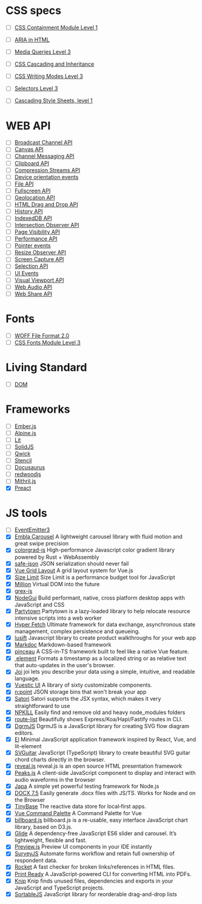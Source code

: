 # CSS specs
- [ ] [CSS Containment Module Level 1](https://www.w3.org/TR/2022/REC-css-contain-1-20221025/)
- [ ] [ARIA in HTML](https://www.w3.org/TR/2022/REC-html-aria-20220927/)
- [ ] [Media Queries Level 3](https://www.w3.org/TR/2022/REC-mediaqueries-3-20220405/)
- [ ] [CSS Cascading and Inheritance](https://www.w3.org/TR/2021/REC-css-cascade-3-20210211/)
- [ ] [CSS Writing Modes Level 3](https://www.w3.org/TR/2019/REC-css-writing-modes-3-20191210/)
- [ ] [Selectors Level 3](https://www.w3.org/TR/2018/REC-selectors-3-20181106/)
- [ ] [Cascading Style Sheets, level 1](https://www.w3.org/TR/2018/SPSD-CSS1-20180913/) 


# WEB API
- [ ] [Broadcast Channel API](https://developer.mozilla.org/en-US/docs/Web/API/Broadcast_Channel_API)
- [ ] [Canvas API](https://developer.mozilla.org/en-US/docs/Web/API/Canvas_API)
- [ ] [Channel Messaging API](https://developer.mozilla.org/en-US/docs/Web/API/Channel_Messaging_API)
- [ ] [Clipboard API](https://developer.mozilla.org/en-US/docs/Web/API/Clipboard_API)
- [ ] [Compression Streams API](https://developer.mozilla.org/en-US/docs/Web/API/Compression_Streams_API)
- [ ] [Device orientation events](https://developer.mozilla.org/en-US/docs/Web/API/Device_orientation_events)
- [ ] [File API](https://developer.mozilla.org/en-US/docs/Web/API/File_API)
- [ ] [Fullscreen API](https://developer.mozilla.org/en-US/docs/Web/API/Fullscreen_API)
- [ ] [Geolocation API](https://developer.mozilla.org/en-US/docs/Web/API/Geolocation_API)
- [ ] [HTML Drag and Drop API](https://developer.mozilla.org/en-US/docs/Web/API/HTML_Drag_and_Drop_API)
- [ ] [History API](https://developer.mozilla.org/en-US/docs/Web/API/History_API)
- [ ] [IndexedDB API](https://developer.mozilla.org/en-US/docs/Web/API/IndexedDB_API)
- [ ] [Intersection Observer API](https://developer.mozilla.org/en-US/docs/Web/API/Intersection_Observer_API)
- [ ] [Page Visibility API](https://developer.mozilla.org/en-US/docs/Web/API/Page_Visibility_API)
- [ ] [Performance API](https://developer.mozilla.org/en-US/docs/Web/API/Performance_API)
- [ ] [Pointer events](https://developer.mozilla.org/en-US/docs/Web/API/Pointer_events)
- [ ] [Resize Observer API](https://developer.mozilla.org/en-US/docs/Web/API/Resize_Observer_API)
- [ ] [Screen Capture API](https://developer.mozilla.org/en-US/docs/Web/API/Screen_Capture_API)
- [ ] [Selection API](https://developer.mozilla.org/en-US/docs/Web/API/Selection_API)
- [ ] [UI Events](https://developer.mozilla.org/en-US/docs/Web/API/UI_Events)
- [ ] [Visual Viewport API](https://developer.mozilla.org/en-US/docs/Web/API/Visual_Viewport_API)
- [ ] [Web Audio API](https://developer.mozilla.org/en-US/docs/Web/API/Web_Audio_API)
- [ ] [Web Share API](https://developer.mozilla.org/en-US/docs/Web/API/Web_Share_API)

# Fonts
- [ ] [WOFF File Format 2.0](https://www.w3.org/TR/2022/REC-WOFF2-20220310/)
- [ ] [CSS Fonts Module Level 3](https://www.w3.org/TR/2018/REC-css-fonts-3-20180920/)

# Living Standard
- [ ] [DOM](https://dom.spec.whatwg.org)

# Frameworks
- [ ] [Ember.js](https://emberjs.com)
- [ ] [Alpine.js](https://alpinejs.dev)
- [ ] [Lit](https://lit.dev)
- [ ] [SolidJS](https://www.solidjs.com)
- [ ] [Qwick](https://qwik.builder.io)
- [ ] [Stencil](https://stenciljs.com)
- [ ] [Docusaurus](https://docusaurus.io)
- [ ] [redwoodjs](https://redwoodjs.com)
- [ ] [Mithril.js](https://mithril.js.org)
- [x] [Preact](https://preactjs.com)

# JS tools

- [ ] [EventEmitter3](https://github.com/primus/eventemitter3)
- [x] [Embla Carousel](https://www.embla-carousel.com) A lightweight carousel library with fluid motion and great swipe precision
- [x] [colorgrad-js](https://github.com/mazznoer/colorgrad-js) High-performance Javascript color gradient library powered by Rust + WebAssembly
- [x] [safe-json](https://github.com/ehmicky/safe-json-value) JSON serialization should never fail
- [x] [Vue Grid Layout](https://jbaysolutions.github.io/vue-grid-layout/) A grid layout system for Vue.js
- [x] [Size Limit](https://github.com/ai/size-limit) Size Limit is a performance budget tool for JavaScript
- [x] [Million](https://millionjs.org) Virtual DOM into the future
- [x] [grex-js](https://pemistahl.github.io/grex-js/)
- [x] [NodeGui](https://docs.nodegui.org) Build performant, native, cross platform desktop apps with JavaScript and CSS
- [x] [Partytown](https://partytown.builder.io) Partytown is a lazy-loaded library to help relocate resource intensive scripts into a web worker
- [x] [Hyper Fetch](https://hyperfetch.bettertyped.com) Ultimate framework for data exchange, asynchronous state management, complex persistence and queueing.
- [x] [lusift](https://lusift.vercel.app) Javascript library to create product walkthroughs for your web app
- [x] [Markdoc](https://markdoc.dev) Markdown-based framework
- [x] [pinceau](https://github.com/Tahul/pinceau) A CSS-in-TS framework built to feel like a native Vue feature.
- [x] [<relative-time> element](https://github.com/github/relative-time-element) Formats a timestamp as a localized string or as relative text that auto-updates in the user's browser.
- [x] [Joi](https://joi.dev/api/?v=17.7.0#introduction) joi lets you describe your data using a simple, intuitive, and readable language.
- [x] [Vuestic UI](https://github.com/epicmaxco/vuestic-ui) A library of sixty customizable components.
- [x] [n:point](https://www.npoint.io) JSON storage bins that won't break your app
- [x] [Satori](https://github.com/vercel/satori) Satori supports the JSX syntax, which makes it very straightforward to use
- [x] [NPKILL](https://github.com/voidcosmos/npkill) Easily find and remove old and heavy node_modules folders
- [x] [route-list](https://github.com/VladimirMikulic/route-list)  Beautifully shows Express/Koa/Hapi/Fastify routes in CLI.
- [x] [DgrmJS](https://github.com/AlexeyBoiko/DgrmJS) DgrmJS is a JavaScript library for creating SVG flow diagram editors.
- [x] [El](https://github.com/frameable/el) Minimal JavaScript application framework inspired by React, Vue, and lit-element
- [x] [SVGuitar](https://github.com/omnibrain/svguitar) JavaScript (TypeScript) library to create beautiful SVG guitar chord charts directly in the browser.
- [x] [reveal.js](https://github.com/hakimel/reveal.js) reveal.js is an open source HTML presentation framework
- [x] [Peaks.js](https://github.com/bbc/peaks.js) A client-side JavaScript component to display and interact with audio waveforms in the browser
- [x] [Japa](https://japa.dev/docs) A simple yet powerful testing framework for Node.js
- [x] [DOCX 7.5](https://docx.js.org/#/) Easily generate .docx files with JS/TS. Works for Node and on the Browser
- [x] [TinyBase](https://tinybase.org) The reactive data store for local‑first apps.
- [x] [Vue Command Palette](https://vue-command-palette.vercel.app) A Command Palette for Vue
- [x] [billboard.js](https://github.com/naver/billboard.js) billboard.js is a re-usable, easy interface JavaScript chart library, based on D3.js.
- [x] [Glide](https://glidejs.com) A dependency-free JavaScript ES6 slider and carousel. It’s lightweight, flexible and fast.
- [x] [Preview.js](https://previewjs.com) Preview UI components in your IDE instantly
- [x] [SurveyJS](https://surveyjs.io) Automate forms workflow and retain full ownership of respondent data.
- [x] [Rocket](https://rocket.modern-web.dev/tools/check-html-links/overview/) A fast checker for broken links/references in HTML files.
- [x] [Print Ready](https://github.com/humanwhocodes/print-ready) A JavaScript-powered CLI for converting HTML into PDFs.
- [x] [Knip](https://github.com/webpro/knip) Knip finds unused files, dependencies and exports in your JavaScript and TypeScript projects.
- [x] [SortableJS](http://sortablejs.github.io/Sortable/) JavaScript library for reorderable drag-and-drop lists
